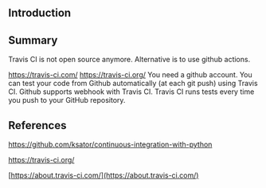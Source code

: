 ## Introduction


## Summary

Travis CI is not open source anymore. Alternative is to use github actions.

https://travis-ci.com/
https://travis-ci.org/
You need a github account.
You can test your code from Github automatically (at each git push) using Travis CI.
Github supports webhook with Travis CI.
Travis CI runs tests every time you push to your GitHub repository.


## References

https://github.com/ksator/continuous-integration-with-python

https://travis-ci.org/

[https://about.travis-ci.com/](https://about.travis-ci.com/)